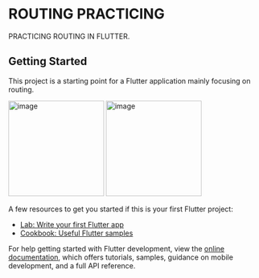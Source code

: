 # ROUTING PRACTICING

PRACTICING ROUTING IN FLUTTER.

## Getting Started

This project is a starting point for a Flutter application mainly focusing on routing.

<img width="190" alt="image" src="https://github.com/user-attachments/assets/147514c6-4aa8-4f6c-809a-ef67a7ee7e6e">

<img width="190" alt="image" src="https://github.com/user-attachments/assets/b95b7e6e-aeb8-4702-baf6-3951b9e34a53">



A few resources to get you started if this is your first Flutter project:

- [Lab: Write your first Flutter app](https://docs.flutter.dev/get-started/codelab)
- [Cookbook: Useful Flutter samples](https://docs.flutter.dev/cookbook)

For help getting started with Flutter development, view the
[online documentation](https://docs.flutter.dev/), which offers tutorials,
samples, guidance on mobile development, and a full API reference.
